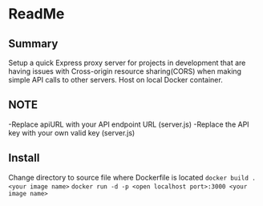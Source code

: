 # ReadMe

## Summary
Setup a quick Express proxy server for projects in development that are having issues with Cross-origin resource sharing(CORS) when making simple API calls to other servers. Host on local Docker container.

## NOTE
-Replace apiURL with your API endpoint URL (server.js)
-Replace the API key with your own valid key (server.js)


## Install
Change directory to source file where Dockerfile is located
```docker build . <your image name>```
```docker run -d -p <open localhost port>:3000 <your image name>```
